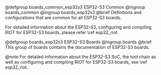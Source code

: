 <!--
Copyright (C) 2018 Gunar Schorcht

This file is subject to the terms and conditions of the GNU Lesser
General Public License v2.1. See the file LICENSE in the top level
directory for more details.
-->

@defgroup    boards_common_esp32s3  ESP32-S3 Common
@ingroup     boards_common
@ingroup     boards_esp32s3
@brief       Definitions and configurations that are common for
             all ESP32-S3 boards.

For detailed information about the ESP32-S3, configuring and compiling RIOT
for ESP32-S3 boards, please refer \ref esp32_riot.

@defgroup    boards_esp32s3  ESP32-S3 Boards
@ingroup     boards
@brief       This group of boards contains the documentation of ESP32-S3 boards.

@note        For detailed information about the ESP32-S3 SoC, the tool chain
             as well as configuring and compiling RIOT for ESP32-S3 boards,
             see \ref esp32_riot.
